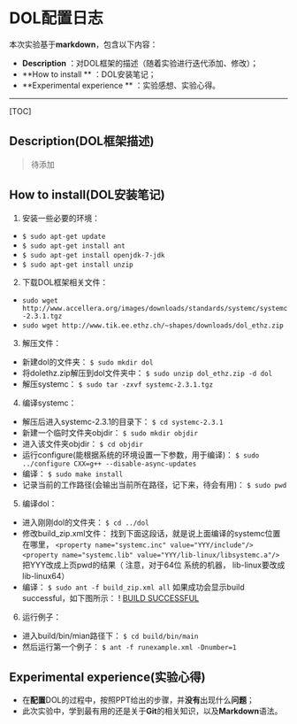 # DOL配置日志
本次实验基于**markdown**，包含以下内容：


- **Description** ：对DOL框架的描述（随着实验进行迭代添加、修改）；
- **How to install ** ：DOL安装笔记；
- **Experimental experience ** ：实验感想、实验心得。


-----------------------------


[TOC]

## Description(DOL框架描述)

> 待添加

## How to install(DOL安装笔记)
1.  安装一些必要的环境：
* `$ sudo apt-get update`
* `$ sudo apt-get install ant`
* `$ sudo apt-get install openjdk-7-jdk`
* `$ sudo apt-get install unzip`

2. 下载DOL框架相关文件：
* `sudo wget http://www.accellera.org/images/downloads/standards/systemc/systemc-2.3.1.tgz`
* `sudo wget http://www.tik.ee.ethz.ch/~shapes/downloads/dol_ethz.zip`

3. 解压文件：
* 新建dol的文件夹：
`$ sudo mkdir dol`
* 将dolethz.zip解压到dol文件夹中：
`$ sudo unzip dol_ethz.zip -d dol`
* 解压systemc：
`$ sudo tar -zxvf systemc-2.3.1.tgz`

4. 编译systemc：
* 解压后进入systemc-2.3.1的目录下：
`$ cd systemc-2.3.1`
* 新建一个临时文件夹objdir：
`$ sudo mkdir objdir`
* 进入该文件夹objdir：
`$ cd objdir`
* 运行configure(能根据系统的环境设置一下参数，用于编译)：
`$ sudo ../configure CXX=g++ --disable-async-updates`
* 编译：
`$ sudo make install`
* 记录当前的工作路径(会输出当前所在路径，记下来，待会有用)：
`$ sudo pwd`

5. 编译dol：
* 进入刚刚dol的文件夹：
`$ cd ../dol`
* 修改build_zip.xml文件：
 找到下面这段话，就是说上面编译的systemc位置在哪里，
`<property name="systemc.inc" value="YYY/include"/>`
`<property name="systemc.lib" value="YYY/lib-linux/libsystemc.a"/>`
把YYY改成上页pwd的结果（ 注意，对于64位 系统的机器， lib-linux要改成lib-linux64）
* 编译：
`$ sudo ant -f build_zip.xml all`
如果成功会显示build successful，如下图所示：
! [BUILD SUCCESSFUL](https://cl.ly/2W1X1E1t1K38) 

6. 运行例子：
* 进入build/bin/mian路径下：
`$ cd build/bin/main`
* 然后运行第一个例子：
`$ ant -f runexample.xml -Dnumber=1`






## Experimental experience(实验心得)


* 在**配置**DOL的过程中，按照PPT给出的步骤，并**没有**出现什么**问题**；
* 此次实验中，学到最有用的还是关于**Git**的相关知识，以及**Markdown**语法。